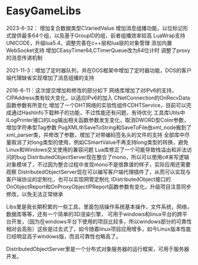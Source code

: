 # EasyGameLibs
2023-6-32：
    增加复合数据类型CVariedValue
    增加消息组播功能，以位标记形式提供最多64个组，以及基于GroupID的组，前者组播效率较高
    LuaWrap支持UNICODE，升级lua5.4，调整完善在c++层和lua层的对象管理
    添加内置WebSocket支持
    增加CEasyTimer64,CTimerQueue改为64位计时
    调整了proxy的消息传递机制
    
2021-11-3：增加了定时器队列，并在DOS框架中增加了定时器功能，DOS的客户端代理缺省实现增加了消息组播的支持

2016-6-11：这次提交增加和修改的部分如下 网络库增加了对IPv6的支持，CIPAddress类有较大变化，以适应IPv6的加入 
    CNetConnection的OnRecvData函数参数有所变化 
    增加了一个DHT网络的实验性组件CDHTService，目前可以完成通过HashInfo下载种子的功能，不过性能还有问题，有待优化 
    工具库Utils中ILogPrinter接口的Log输出相关函数参数发生变化，取消DWORD型Color参数，增加字符串型Tag参数 
    PugXML中SaveToString和SaveToFile由xml_node搬到了xml_parser类，并修改了参数，增加了对带编码签名头的文件的支持 
    全部库中尽量取消了对long类型的使用，例如CSmartValue不再支持long类型的转换，避免Linux和Windows交叉使用的兼容问题 
    Lua库修正了一个可能导致栈溢出和非法访问的bug DistributedObjectServer现在整合了mono，所以可以使用c#来写逻辑对象模块了，不过因为整合过程中发现mono不是很靠谱的样子，实际应用还需要观察 
    DistributedObjectServer现在可以编写客户端代理插件了，从而可以实现与客户端协议的定制化，也可以实现网管定制化 
    IDistributedObject接口的OnObjectReport和OnProxyObjectIPReport函数参数有变化，升级项目注意同步修改，以免无法正常继承

Libs里是我长期积累的一些工具，里面包括操作系统基本操作，文件系统，网络，数据库等等，还有一个简单的3D渲染引擎， 可用于windows和linux平台的跨平台开发，（因为在windows平台下使用的项目比较多，所以windows部分的可靠性相对会高些）这些是过去式了，如今随着linux项目应用增多，如今Linux版本性能已经明显高于windows版，而且可靠性也略高了。

DistributedObjectServer里是一个分布式对象服务器的运行框架，可用于服务器开发。
